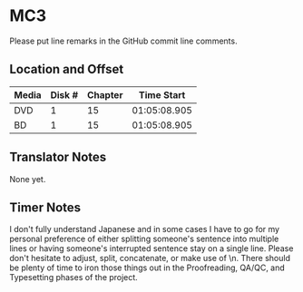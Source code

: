 # MC3

Please put line remarks in the GitHub commit line comments.

## Location and Offset

|Media|Disk #|Chapter|Time Start|
|---|--|--|---|
|DVD|1|15|01:05:08.905|
|BD|1|15|01:05:08.905|

## Translator Notes

None yet.

## Timer Notes

I don't fully understand Japanese and in some cases I have to go for my personal preference of either splitting someone's sentence into multiple lines or having someone's interrupted sentence stay on a single line.
Please don't hesitate to adjust, split, concatenate, or make use of \n. There should be plenty of time to iron those things out in the Proofreading, QA/QC, and Typesetting phases of the project.
